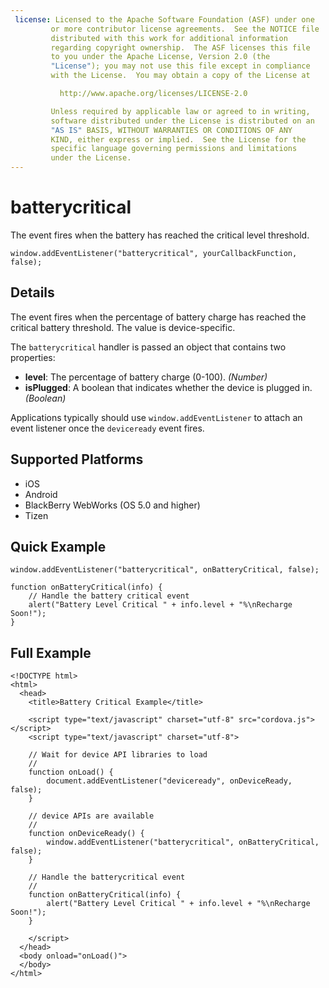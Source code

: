 ```yaml
---
 license: Licensed to the Apache Software Foundation (ASF) under one
         or more contributor license agreements.  See the NOTICE file
         distributed with this work for additional information
         regarding copyright ownership.  The ASF licenses this file
         to you under the Apache License, Version 2.0 (the
         "License"); you may not use this file except in compliance
         with the License.  You may obtain a copy of the License at

           http://www.apache.org/licenses/LICENSE-2.0

         Unless required by applicable law or agreed to in writing,
         software distributed under the License is distributed on an
         "AS IS" BASIS, WITHOUT WARRANTIES OR CONDITIONS OF ANY
         KIND, either express or implied.  See the License for the
         specific language governing permissions and limitations
         under the License.
---
```


batterycritical
===========

The event fires when the battery has reached the critical level
threshold.

    window.addEventListener("batterycritical", yourCallbackFunction, false);

Details
-------

The event fires when the percentage of battery charge has reached the
critical battery threshold. The value is device-specific.

The `batterycritical` handler is passed an object that contains two
properties:

- __level__: The percentage of battery charge (0-100). _(Number)_
- __isPlugged__: A boolean that indicates whether the device is plugged in. _(Boolean)_

Applications typically should use `window.addEventListener` to attach
an event listener once the `deviceready` event fires.

Supported Platforms
-------------------

- iOS
- Android
- BlackBerry WebWorks (OS 5.0 and higher)
- Tizen

Quick Example
-------------

    window.addEventListener("batterycritical", onBatteryCritical, false);

    function onBatteryCritical(info) {
        // Handle the battery critical event
        alert("Battery Level Critical " + info.level + "%\nRecharge Soon!");
    }

Full Example
------------

    <!DOCTYPE html>
    <html>
      <head>
        <title>Battery Critical Example</title>

        <script type="text/javascript" charset="utf-8" src="cordova.js"></script>
        <script type="text/javascript" charset="utf-8">

        // Wait for device API libraries to load
        //
        function onLoad() {
            document.addEventListener("deviceready", onDeviceReady, false);
        }

        // device APIs are available
        //
        function onDeviceReady() {
            window.addEventListener("batterycritical", onBatteryCritical, false);
        }

        // Handle the batterycritical event
        //
        function onBatteryCritical(info) {
            alert("Battery Level Critical " + info.level + "%\nRecharge Soon!");
        }

        </script>
      </head>
      <body onload="onLoad()">
      </body>
    </html>

